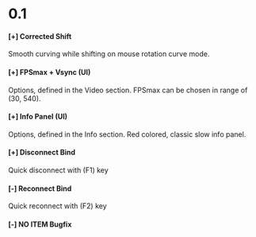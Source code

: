# 0.1
#### [+] Corrected Shift
Smooth curving while shifting on mouse rotation curve mode.
#### [+] FPSmax + Vsync (UI)
Options, defined in the Video section. FPSmax can be chosen in range of (30, 540).
#### [+] Info Panel (UI)
Options, defined in the Info section. Red colored, classic slow info panel.
#### [+] Disconnect Bind
Quick disconnect with (F1) key
#### [-] Reconnect Bind
Quick reconnect with (F2) key
#### [-] NO ITEM Bugfix
